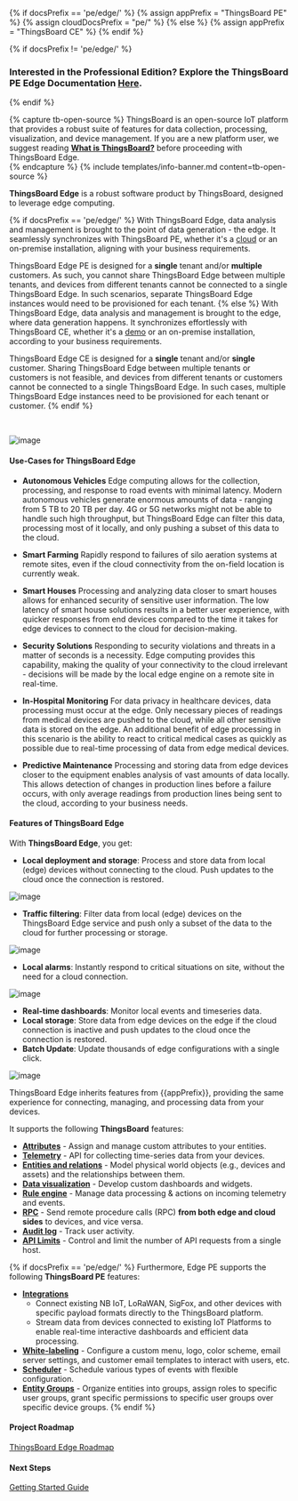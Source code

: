 {% if docsPrefix == 'pe/edge/' %}
{% assign appPrefix = "ThingsBoard PE" %}
{% assign cloudDocsPrefix = "pe/" %}
{% else %}
{% assign appPrefix = "ThingsBoard CE" %}
{% endif %}

{% if docsPrefix != 'pe/edge/' %}
<h3>Interested in the Professional Edition? Explore the ThingsBoard PE Edge Documentation <a style="pointer-events: all;" href="/docs/pe/edge/">Here</a>.</h3>
{% endif %}

{% capture tb-open-source %}
ThingsBoard is an open-source IoT platform that provides a robust suite of features for data collection, processing, visualization, and device management.
If you are a new platform user, we suggest reading [**What is ThingsBoard?**](/docs/getting-started-guides/what-is-thingsboard/) before proceeding with ThingsBoard Edge.  
{% endcapture %}
{% include templates/info-banner.md content=tb-open-source %}

**ThingsBoard Edge** is a robust software product by ThingsBoard, designed to leverage edge computing.

{% if docsPrefix == 'pe/edge/' %}
With ThingsBoard Edge, data analysis and management is brought to the point of data generation - the edge. 
It seamlessly synchronizes with ThingsBoard PE, whether it's a [cloud](https://thingsboard.cloud) or an on-premise installation, aligning with your business requirements.

ThingsBoard Edge PE is designed for a **single** tenant and/or **multiple** customers.
As such, you cannot share ThingsBoard Edge between multiple tenants, and devices from different tenants cannot be connected to a single ThingsBoard Edge.
In such scenarios, separate ThingsBoard Edge instances would need to be provisioned for each tenant.
{% else %}
With ThingsBoard Edge, data analysis and management is brought to the edge, where data generation happens. 
It synchronizes effortlessly with ThingsBoard CE, whether it's a [demo](https://demo.thingsboard.io/) or an on-premise installation, according to your business requirements.

ThingsBoard Edge CE is designed for a **single** tenant and/or **single** customer. 
Sharing ThingsBoard Edge between multiple tenants or customers is not feasible, and devices from different tenants or customers cannot be connected to a single ThingsBoard Edge.
In such cases, multiple ThingsBoard Edge instances need to be provisioned for each tenant or customer.
{% endif %}

<br>

![image](/images/edge/overview/edge_overview.svg)

#### Use-Cases for ThingsBoard Edge

- **Autonomous Vehicles**
  Edge computing allows for the collection, processing, and response to road events with minimal latency. Modern autonomous vehicles generate enormous amounts of data - ranging from 5 TB to 20 TB per day. 4G or 5G networks might not be able to handle such high throughput, but ThingsBoard Edge can filter this data, processing most of it locally, and only pushing a subset of this data to the cloud.

- **Smart Farming**
  Rapidly respond to failures of silo aeration systems at remote sites, even if the cloud connectivity from the on-field location is currently weak.

- **Smart Houses**
  Processing and analyzing data closer to smart houses allows for enhanced security of sensitive user information. The low latency of smart house solutions results in a better user experience, with quicker responses from end devices compared to the time it takes for edge devices to connect to the cloud for decision-making.

- **Security Solutions**
  Responding to security violations and threats in a matter of seconds is a necessity. Edge computing provides this capability, making the quality of your connectivity to the cloud irrelevant - decisions will be made by the local edge engine on a remote site in real-time.

- **In-Hospital Monitoring**
  For data privacy in healthcare devices, data processing must occur at the edge. Only necessary pieces of readings from medical devices are pushed to the cloud, while all other sensitive data is stored on the edge. An additional benefit of edge processing in this scenario is the ability to react to critical medical cases as quickly as possible due to real-time processing of data from edge medical devices.

- **Predictive Maintenance**
  Processing and storing data from edge devices closer to the equipment enables analysis of vast amounts of data locally. This allows detection of changes in production lines before a failure occurs, with only average readings from production lines being sent to the cloud, according to your business needs.

#### Features of ThingsBoard Edge

With **ThingsBoard Edge**, you get:

- **Local deployment and storage**: Process and store data from local (edge) devices without connecting to the cloud. Push updates to the cloud once the connection is restored.

![image](/images/edge/overview/offline_network_.svg)

- **Traffic filtering**: Filter data from local (edge) devices on the ThingsBoard Edge service and push only a subset of the data to the cloud for further processing or storage.

![image](/images/edge/overview/data_filtering.svg)

- **Local alarms**: Instantly respond to critical situations on site, without the need for a cloud connection.

![image](/images/edge/overview/alarm.svg)

- **Real-time dashboards**: Monitor local events and timeseries data.
- **Local storage**: Store data from edge devices on the edge if the cloud connection is inactive and push updates to the cloud once the connection is restored.
- **Batch Update**: Update thousands of edge configurations with a single click.

![image](/images/edge/overview/update_dashboard.svg)

ThingsBoard Edge inherits features from {{appPrefix}}, providing the same experience for connecting, managing, and processing data from your devices.

It supports the following **ThingsBoard** features:
* [**Attributes**](/docs/{{cloudDocsPrefix}}user-guide/attributes/) - Assign and manage custom attributes to your entities.
* [**Telemetry**](/docs/{{cloudDocsPrefix}}user-guide/telemetry/) - API for collecting time-series data from your devices.
* [**Entities and relations**](/docs/{{cloudDocsPrefix}}user-guide/entities-and-relations/) - Model physical world objects (e.g., devices and assets) and the relationships between them.
* [**Data visualization**](/docs/{{cloudDocsPrefix}}guides/#AnchorIDDataVisualization) - Develop custom dashboards and widgets.
* [**Rule engine**](/docs/{{cloudDocsPrefix}}user-guide/rule-engine-2-0/re-getting-started/) - Manage data processing & actions on incoming telemetry and events.
* [**RPC**](/docs/{{cloudDocsPrefix}}user-guide/rpc/) - Send remote procedure calls (RPC) **from both edge and cloud sides** to devices, and vice versa.
* [**Audit log**](/docs/{{cloudDocsPrefix}}user-guide/audit-log/) - Track user activity.
* [**API Limits**](/docs/{{cloudDocsPrefix}}user-guide/api-limits/) - Control and limit the number of API requests from a single host.

{% if docsPrefix == 'pe/edge/' %}
Furthermore, Edge PE supports the following **ThingsBoard PE** features:
* [**Integrations**](/docs/user-guide/integrations/)
    * Connect existing NB IoT, LoRaWAN, SigFox, and other devices with specific payload formats directly to the ThingsBoard platform.
    * Stream data from devices connected to existing IoT Platforms to enable real-time interactive dashboards and efficient data processing.
* [**White-labeling**](/docs/pe/user-guide/white-labeling/) - Configure a custom menu, logo, color scheme, email server settings, and customer email templates to interact with users, etc.
* [**Scheduler**](/docs/pe/user-guide/scheduler/) - Schedule various types of events with flexible configuration.
* [**Entity Groups**](/docs/pe/user-guide/groups/) - Organize entities into groups, assign roles to specific user groups, grant specific permissions to specific user groups over specific device groups.
{% endif %}

#### Project Roadmap

<p><a href="/docs/{{docsPrefix}}roadmap" class="button">ThingsBoard Edge Roadmap</a></p>

#### Next Steps

<p><a href="/docs/{{docsPrefix}}getting-started" class="button">Getting Started Guide</a></p>
